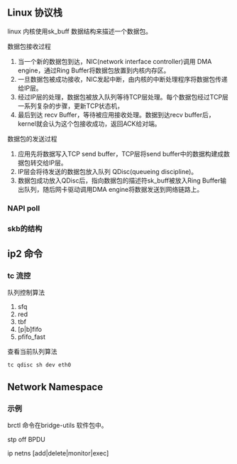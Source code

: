 ## Linux 协议栈

linux 内核使用sk_buff 数据结构来描述一个数据包。

数据包接收过程

1. 当一个新的数据包到达，NIC(network interface controller)调用 DMA engine，通过Ring Buffer将数据包放置到内核内存区。
2. 一旦数据包被成功接收，NIC发起中断，由内核的中断处理程序将数据包传递给IP层。
3. 经过IP层的处理，数据包被放入队列等待TCP层处理。每个数据包经过TCP层一系列复杂的步骤，更新TCP状态机，
4. 最后到达 recv Buffer，等待被应用接收处理。数据到达recv buffer后，kernel就会认为这个包接收成功，返回ACK给对端。

数据包的发送过程

1. 应用先将数据写入TCP send buffer，TCP层将send buffer中的数据构建成数据包转交给IP层。
2. IP层会将待发送的数据包放入队列 QDisc(queueing discipline)。
3. 数据包成功放入QDisc后，指向数据包的描述符sk_buff被放入Ring Buffer输出队列，随后网卡驱动调用DMA engine将数据发送到网络链路上。


### NAPI poll

### skb的结构


## ip2 命令

### tc 流控

队列控制算法

1. sfq
2. red
3. tbf
4. [p|b]fifo
5. pfifo_fast

查看当前队列算法

```
tc qdisc sh dev eth0

```


## Network Namespace

### 示例

brctl 命令在bridge-utils 软件包中。

stp off BPDU


ip netns [add|delete|monitor|exec]

